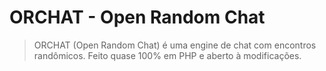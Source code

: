 # ORCHAT - Open Random Chat

>ORCHAT (Open Random Chat) é uma engine de chat com encontros randômicos.
>Feito quase 100% em PHP e aberto à modificações.
